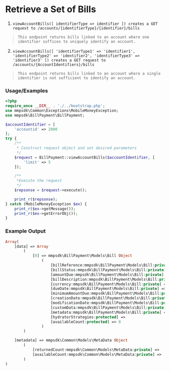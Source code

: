 # Retrieve a Set of Bills

1. `viewAccountBills([ identifierType => identifier ]) creates a GET request to /accounts/{identifierType}/{identifier}/bills`

> `This endpoint returns bills linked to an account where one identifier suffices to uniquely identify an account.`

2. `viewAccountBills([ 'identifierType1' => 'identifier1', 'identifierType2' => 'identifier2', 'identifierType3' => 'identifier3' ]) creates a GET request to /accounts/{AccountIdentifiers}/bills`

> `This endpoint returns bills linked to an account where a single identifier is not sufficient to identify an account.`

### Usage/Examples

```php
<?php
require_once __DIR__ . './../bootstrap.php';
use mmpsdk\Common\Exceptions\MobileMoneyException;
use mmpsdk\BillPayment\BillPayment;

$accountIdentifier = [
    'accountid' => 2000
];
try {
    /**
     * Construct request object and set desired parameters
     */
    $request = BillPayment::viewAccountBills($accountIdentifier, [
        'limit' => 5
    ]);

    /**
     *Execute the request
     */
    $repsonse = $request->execute();

    print_r($repsonse);
} catch (MobileMoneyException $ex) {
    print_r($ex->getMessage());
    print_r($ex->getErrorObj());
}
```

### Example Output

```php
Array(
    [data] => Array
        (
            [0] => mmpsdk\BillPayment\Models\Bill Object
                (
                    [billReference:mmpsdk\BillPayment\Models\Bill:private] => REF-000001
                    [billStatus:mmpsdk\BillPayment\Models\Bill:private] =>
                    [amountDue:mmpsdk\BillPayment\Models\Bill:private] => 50.00
                    [billDescription:mmpsdk\BillPayment\Models\Bill:private] =>
                    [currency:mmpsdk\BillPayment\Models\Bill:private] => GBP
                    [dueDate:mmpsdk\BillPayment\Models\Bill:private] => 2016-08-02
                    [minimumAmountDue:mmpsdk\BillPayment\Models\Bill:private] => 0.00
                    [creationDate:mmpsdk\BillPayment\Models\Bill:private] => 2021-01-17T00:00:00
                    [modificationDate:mmpsdk\BillPayment\Models\Bill:private] => 2021-02-17T00:00:00
                    [customData:mmpsdk\BillPayment\Models\Bill:private] =>
                    [metadata:mmpsdk\BillPayment\Models\Bill:private] =>
                    [hydratorStrategies:protected] =>
                    [availableCount:protected] => 0
                )
        )

    [metadata] => mmpsdk\Common\Models\MetaData Object
        (
            [returnedCount:mmpsdk\Common\Models\MetaData:private] =>
            [availableCount:mmpsdk\Common\Models\MetaData:private] =>
        )
)

```
